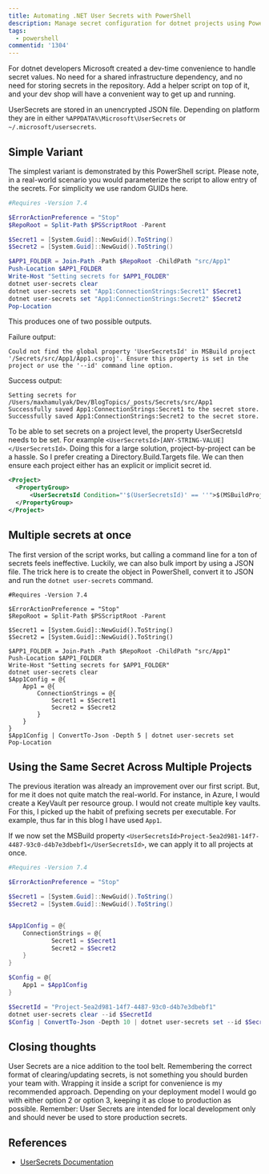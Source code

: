 ```yaml
---
title: Automating .NET User Secrets with PowerShell
description: Manage secret configuration for dotnet projects using PowerShell
tags:
  - powershell
commentid: '1304' 
---
```

For dotnet developers Microsoft created a dev-time convenience to handle secret values.
No need for a shared infrastructure dependency, and no need for storing secrets in the repository.
Add a helper script on top of it, and your dev shop will have a convenient way to get up and running.

UserSecrets are stored in an unencrypted JSON file. Depending on platform they are in either `%APPDATA%\Microsoft\UserSecrets` or `~/.microsoft/usersecrets`.

## Simple Variant

The simplest variant is demonstrated by this PowerShell script.
Please note, in a real-world scenario you would parameterize the script to allow entry of the secrets.
For simplicity we use random GUIDs here.

```powershell
#Requires -Version 7.4

$ErrorActionPreference = "Stop"
$RepoRoot = Split-Path $PSScriptRoot -Parent

$Secret1 = [System.Guid]::NewGuid().ToString()
$Secret2 = [System.Guid]::NewGuid().ToString()

$APP1_FOLDER = Join-Path -Path $RepoRoot -ChildPath "src/App1"
Push-Location $APP1_FOLDER
Write-Host "Setting secrets for $APP1_FOLDER"
dotnet user-secrets clear
dotnet user-secrets set "App1:ConnectionStrings:Secret1" $Secret1
dotnet user-secrets set "App1:ConnectionStrings:Secret2" $Secret2
Pop-Location
```

This produces one of two possible outputs. 

Failure output:
```output
Could not find the global property 'UserSecretsId' in MSBuild project '/Secrets/src/App1/App1.csproj'. Ensure this property is set in the project or use the '--id' command line option.
```

Success output:
```output
Setting secrets for /Users/maxhamulyak/Dev/BlogTopics/_posts/Secrets/src/App1
Successfully saved App1:ConnectionStrings:Secret1 to the secret store.
Successfully saved App1:ConnectionStrings:Secret2 to the secret store.
```

To be able to set secrets on a project level, the property UserSecretsId needs to be set.
For example `<UserSecretsId>[ANY-STRING-VALUE]</UserSecretsId>`.
Doing this for a large solution, project-by-project can be a hassle. So I prefer creating a Directory.Build.Targets file.
We can then ensure each project either has an explicit or implicit secret id.

```xml
<Project>
  <PropertyGroup>
      <UserSecretsId Condition="'$(UserSecretsId)' == ''">$(MSBuildProjectName)-dev-secrets</UserSecretsId>
  </PropertyGroup>
</Project>
```


## Multiple secrets at once

The first version of the script works, but calling a command line for a ton of secrets feels ineffective.
Luckily, we can also bulk import by using a JSON file.
The trick here is to create the object in PowerShell, convert it to JSON and run the `dotnet user-secrets` command.

```
#Requires -Version 7.4

$ErrorActionPreference = "Stop"
$RepoRoot = Split-Path $PSScriptRoot -Parent

$Secret1 = [System.Guid]::NewGuid().ToString()
$Secret2 = [System.Guid]::NewGuid().ToString()

$APP1_FOLDER = Join-Path -Path $RepoRoot -ChildPath "src/App1"
Push-Location $APP1_FOLDER
Write-Host "Setting secrets for $APP1_FOLDER"
dotnet user-secrets clear
$App1Config = @{
    App1 = @{
        ConnectionStrings = @{
            Secret1 = $Secret1
            Secret2 = $Secret2
        }
    }
}
$App1Config | ConvertTo-Json -Depth 5 | dotnet user-secrets set
Pop-Location
```

## Using the Same Secret Across Multiple Projects

The previous iteration was already an improvement over our first script.
But, for me it does not quite match the real-world. For instance, in Azure, I would create a KeyVault per resource group. I would not create multiple key vaults. For this, I picked up the habit of prefixing secrets per executable. For example, thus far in this blog I have used `App1`.

If we now set the MSBuild property `<UserSecretsId>Project-5ea2d981-14f7-4487-93c0-d4b7e3dbebf1</UserSecretsId>`, we can apply it to all projects at once.

```powershell
#Requires -Version 7.4

$ErrorActionPreference = "Stop"

$Secret1 = [System.Guid]::NewGuid().ToString()
$Secret2 = [System.Guid]::NewGuid().ToString()


$App1Config = @{
    ConnectionStrings = @{
            Secret1 = $Secret1
            Secret2 = $Secret2
    }
}

$Config = @{
    App1 = $App1Config
}

$SecretId = "Project-5ea2d981-14f7-4487-93c0-d4b7e3dbebf1"
dotnet user-secrets clear --id $SecretId
$Config | ConvertTo-Json -Depth 10 | dotnet user-secrets set --id $SecretId
```

## Closing thoughts

User Secrets are a nice addition to the tool belt. Remembering the correct format of clearing/updating secrets, is not something you should burden your team with. Wrapping it inside a script for convenience is my recommended approach.
Depending on your deployment model I would go with either option 2 or option 3, keeping it as close to production as possible.
Remember: User Secrets are intended for local development only and should never be used to store production secrets.

## References

- [UserSecrets Documentation](https://learn.microsoft.com/en-us/aspnet/core/security/app-secrets)
